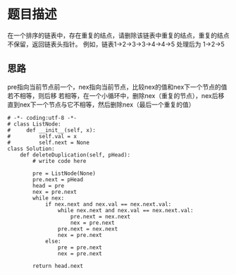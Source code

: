 # 题目描述
在一个排序的链表中，存在重复的结点，请删除该链表中重复的结点，重复的结点不保留，返回链表头指针。 例如，链表1->2->3->3->4->4->5 处理后为 1->2->5

## 思路
pre指向当前节点前一个，nex指向当前节点，比较nex的值和nex下一个节点的值
若不相等，则后移
若相等，在一个小循环中，删除nex（重复的节点），nex后移直到nex下一个节点与它不相等，然后删除nex（最后一个重复的值）
```
# -*- coding:utf-8 -*-
# class ListNode:
#     def __init__(self, x):
#         self.val = x
#         self.next = None
class Solution:
    def deleteDuplication(self, pHead):
        # write code here
        
        pre = ListNode(None)
        pre.next = pHead
        head = pre
        nex = pre.next
        while nex:
            if nex.next and nex.val == nex.next.val:
                while nex.next and nex.val == nex.next.val:
                    pre.next = nex.next
                    nex = pre.next
                pre.next = nex.next
                nex = pre.next
            else:
                pre = pre.next
                nex = pre.next
                
        return head.next
```